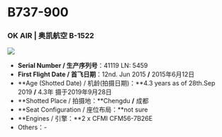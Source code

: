 # B737-900

### OK AIR | 奥凯航空     B-1522

![](http://cdn.eternityqjl.top/B737-900_BK_B-1522.jpg)

- **Serial Number / 生产序列号**：41119  LN: 5459
- **First Flight Date / 首飞日期**：12nd. Jun 2015  **/**  2015年6月12日
- **Age (Shotted Date) / 机龄(拍摄日期)：**4.3 years as of 28th.Sep 2019  **/**  4.3年  摄于2019年9月28日
- **Shotted Place / 拍摄地：**Chengdu  **/**  成都
- **Seat Configuration / 座位布局：**not sure
- **Engines / 引擎：**2 x CFMI CFM56-7B26E
- Others：-